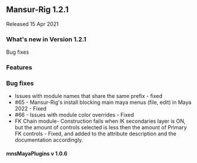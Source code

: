 ## Mansur-Rig 1.2.1

Released 15 Apr 2021

### What's new in Version 1.2.1
Bug fixes 

### Features

### Bug fixes
- Issues with module names that share the same prefix - fixed
- \#65 - Mansur-Rig's install blocking main maya menus (file, edit) in Maya 2022 - Fixed
- \#66 - Issues with module color overrides - Fixed
- FK Chain module- Construction fails when IK secondaries layer is ON, but the amount of controls selected is less then the amount of Primary FK controls - Fixed, and added to the attribute description and the documentation accordingly.

#### mnsMayaPlugins v 1.0.6